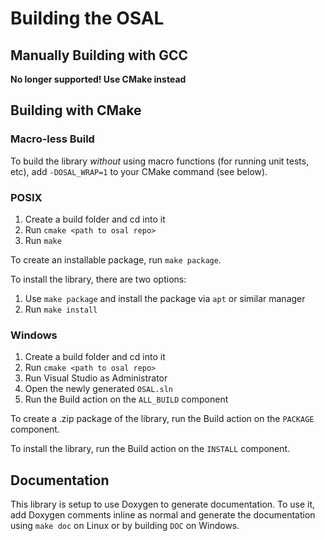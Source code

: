 # Building the OSAL

## Manually Building with GCC

 **No longer supported! Use CMake instead**

## Building with CMake

### Macro-less Build
To build the library _without_ using macro functions (for running unit tests, 
etc), add `-DOSAL_WRAP=1` to your CMake command (see below).

### POSIX
 1. Create a build folder and cd into it
 2. Run `cmake <path to osal repo>`
 3. Run `make`

To create an installable package, run `make package`.

To install the library, there are two options:
 1. Use `make package` and install the package via `apt` or similar manager
 2. Run `make install` 

### Windows
 1. Create a build folder and cd into it
 2. Run `cmake <path to osal repo>`
 3. Run Visual Studio as Administrator
 4. Open the newly generated `OSAL.sln`
 5. Run the Build action on the
     `ALL_BUILD` component

To create a .zip package of the library, run the Build action on the `PACKAGE`
component.

To install the library, run the Build action on the `INSTALL` component.

 ## Documentation
 This library is setup to use Doxygen to generate documentation. To use it,
 add Doxygen comments inline as normal and generate the documentation
 using `make doc` on Linux or by building `DOC` on Windows.